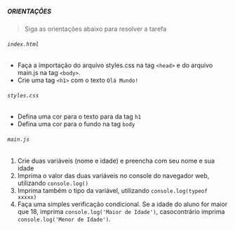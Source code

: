 ##### ORIENTAÇÔES
> Siga as orientações abaixo para resolver a tarefa

###### `index.html`
 - Faça a importação do arquivo styles.css na tag `<head>` e do arquivo main.js na tag `<body>`.
 - Crie uma tag `<h1>` com o texto `Olá Mundo!`

###### `styles.css`
 - Defina uma cor para o texto para da tag `h1`
 - Defina uma cor para o fundo na tag `body`
 
###### `main.js`
1. Crie duas variáveis (nome e idade) e preencha com seu nome e sua idade
2. Imprima o valor das duas variáveis no console do navegador web, utilizando `console.log()`
3. Imprima também o tipo da variável, utilizando `console.log(typeof xxxxx)`
4. Faça uma simples verificação condicional. Se a idade do aluno for maior que 18, imprima `console.log('Maior de Idade')`, casocontrário imprima `console.log('Menor de Idade')`.